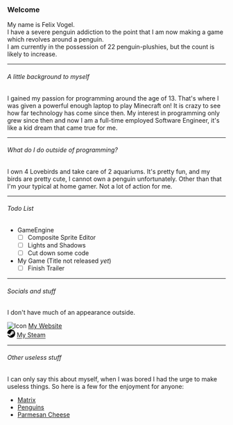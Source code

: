 ### Welcome

My name is Felix Vogel. <br/>
I have a severe penguin addiction to the point that I am now making a game which revolves around a penguin. <br/>
I am currently in the possession of 22 penguin-plushies, but the count is likely to increase.

---

###### A little background to myself

I gained my passion for programming around the age of 13. That's where I was given a powerful enough laptop to play Minecraft on!
It is crazy to see how far technology has come since then. My interest in programming only grew since then and now I am a full-time employed
Software Engineer, it's like a kid dream that came true for me.

---

###### What do I do outside of programming?

I own 4 Lovebirds and take care of 2 aquariums. It's pretty fun, and my birds are pretty cute, I cannot own a penguin unfortunately.
Other than that I'm your typical at home gamer. Not a lot of action for me.

---

###### Todo List

* GameEngine
    - [ ] Composite Sprite Editor
    - [ ] Lights and Shadows
    - [ ] Cut down some code
    
* My Game (Title not released *yet*)
    - [ ] Finish Trailer

---

###### Socials and stuff

I don't have much of an appearance outside. <br/> 

<div>
    <img alt="Icon" src="https://avatars1.githubusercontent.com/u/20129564?s=60&v=4" width="18" /> <a href="https://felixvogel.github.io/">My Website</a>
</div>
<div>
    <img alt="Steam" src="https://raw.githubusercontent.com/FelixVogel/FelixVogel/master/images/Steam-512.png" width="18" /> <a href="https://steamcommunity.com/id/felix_vogel">My Steam</a>
</div>

---

###### Other useless stuff

I can only say this about myself, when I was bored I had the urge to make useless things. So here is a few for the enjoyment for anyone:
* [Matrix](https://felixvogel.github.io/Matrix/)
* [Penguins](https://felixvogel.github.io/Penguins/)
* [Parmesan Cheese](https://thepenguingroup.github.io/parmesan-cheese.org/)
